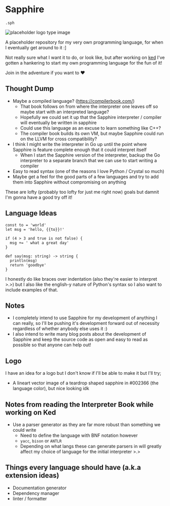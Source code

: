 # Sapphire

`.sph`

![placeholder logo type image](https://dummyimage.com/600x400/002366/d4def6.png&text=Sapphire)

A placeholder repository for my very own programming language, for when I eventually get around to it :]

Not really sure what I want it to do, or look like, but after working on [ked](https://github.com/crnbrdrck/ked) I've gotten a hankering to start my own programming language for the fun of it! 

Join in the adventure if you want to :heart:

## Thought Dump
- Maybe a compiled language? (https://compilerbook.com/)
    - That book follows on from where the interpreter one leaves off so maybe start with an interpreted language?
    - Hopefully we could set it up that the Sapphire interpreter / compiler will eventually be written in sapphire
    - Could use this language as an excuse to learn something like C++?
    - The compiler book builds its own VM, but maybe Sapphire could run on the LLVM for cross compatibility?
- I think I might write the interpreter in Go up until the point where Sapphire is feature complete enough that it could interpret itself
    - When I start the Sapphire version of the interpreter, backup the Go interpreter to a separate branch that we can use to start writing a compiler
- Easy to read syntax (one of the reasons I love Python / Crystal so much)
- Maybe get a feel for the good parts of a few languages and try to add them into Sapphire without compromising on anything

These are lofty (probably too lofty for just me right now) goals but damnit I'm gonna have a good try off it!

## Language Ideas

```sapphire
const to = 'world'
let msg = 'hello, {{to}}!'

if (4 > 3 and true is not false) {
  msg += ' what a great day'
}

def say(msg: string) -> string {
  println(msg)
  return 'goodbye'
}
```
I honestly do like braces over indentation (also they're easier to interpret >.>)  but I also like the english-y nature of Python's syntax so I also want to include examples of that.

## Notes
- I completely intend to use Sapphire for my development of anything I can really, so I'll be pushing it's development forward out of necessity regardless of whether anybody else uses it :)
- I also intend to write many blog posts about the development of Sapphire and keep the source code as open and easy to read as possible so that anyone can help out!

## Logo
I have an idea for a logo but I don't know if I'll be able to make it but I'll try;
- A lineart vector image of a teardrop shaped sapphire in #002366 (the language color), but nice looking idk

## Notes from reading the Interpreter Book while working on Ked
- Use a parser generator as they are far more robust than something we could write
    - Need to define the language with BNF notation however
    -  `yacc`, `bison` or `ANTLR`
    - Depending on what langs these can generate parsers in will greatly affect my choice of language for the initial interpreter >.>
    
## Things every language should have (a.k.a extension ideas)
- Documentation generator
- Dependency manager
- linter / formatter
